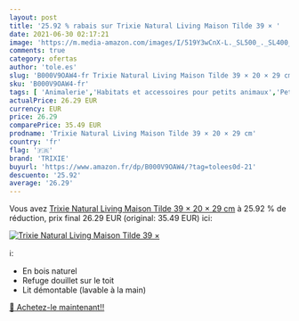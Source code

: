 ```yaml
---
layout: post
title: '25.92 % rabais sur Trixie Natural Living Maison Tilde 39 × '
date: 2021-06-30 02:17:21
image: 'https://m.media-amazon.com/images/I/519Y3wCnX-L._SL500_._SL400_.jpg'
comments: true
category: ofertas
author: 'tole.es'
slug: 'B000V9OAW4-fr Trixie Natural Living Maison Tilde 39 × 20 × 29 cm'
sku: 'B000V9OAW4-fr'
tags: [ 'Animalerie','Habitats et accessoires pour petits animaux','Petits animaux','Tubes et tunnels pour petits animaux','trixie', ]
actualPrice: 26.29 EUR
currency: EUR
price: 26.29
comparePrice: 35.49 EUR
prodname: 'Trixie Natural Living Maison Tilde 39 × 20 × 29 cm'
country: 'fr'
flag: '🇫🇷'
brand: 'TRIXIE'
buyurl: 'https://www.amazon.fr/dp/B000V9OAW4/?tag=tolees0d-21'
descuento: '25.92'
average: '26.29'
---
```


Vous avez [Trixie Natural Living Maison Tilde 39 × 20 × 29 cm](https://www.amazon.fr/dp/B000V9OAW4/?tag=tolees0d-21)  à  25.92 % de réduction, prix final  26.29 EUR (original: 35.49 EUR) ici:

[![Trixie Natural Living Maison Tilde 39 × ](https://m.media-amazon.com/images/I/519Y3wCnX-L._SL500_._SL400_.jpg)](https://www.amazon.fr/dp/B000V9OAW4/?tag=tolees0d-21)

ℹ️:

- En bois naturel
- Refuge douillet sur le toit
- Lit démontable (lavable à la main)

[🛒 Achetez-le maintenant!!](https://www.amazon.fr/dp/B000V9OAW4/?tag=tolees0d-21)
